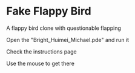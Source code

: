 # Fake Flappy Bird
A flappy bird clone with questionable flapping

Open the "Bright_Huimei_Michael.pde" and run it

Check the instructions page

Use the mouse to get there
